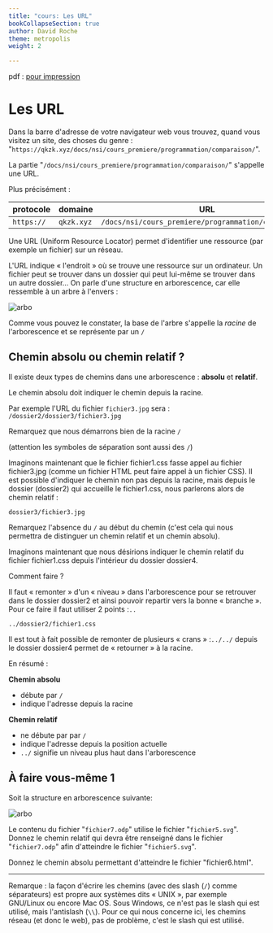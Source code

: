 ```yaml
---
title: "cours: Les URL"
bookCollapseSection: true
author: David Roche
theme: metropolis
weight: 2

---
```


pdf : [pour impression](./nsi_prem_url.pdf)


# Les URL

Dans la barre d'adresse de votre navigateur web vous trouvez, quand
vous visitez un site, des choses du genre :
"`https://qkzk.xyz/docs/nsi/cours_premiere/programmation/comparaison/`".

La partie
"`/docs/nsi/cours_premiere/programmation/comparaison/`" s'appelle une URL.

Plus précisément :

| protocole  | domaine    | URL                                                   |
|------------|------------|-------------------------------------------------------|
| `https://` | `qkzk.xyz` | `/docs/nsi/cours_premiere/programmation/comparaison/` |


Une URL (Uniform Resource Locator) permet d'identifier une ressource
(par exemple un fichier) sur un réseau.

L'URL indique « l'endroit » où se trouve une ressource sur un
ordinateur. Un fichier peut se trouver dans un dossier qui peut lui-même
se trouver dans un autre dossier... On parle d'une structure en
arborescence, car elle ressemble à un arbre à l'envers :

![arbo](/uploads/docsnsi/ihm_web/img/url.jpg)


Comme vous pouvez le constater, la base de l'arbre s'appelle la _racine_ 
de l'arborescence et se représente par un `/`

## Chemin absolu ou chemin relatif ?

Il existe deux types de chemins dans une arborescence : **absolu** et **relatif**.

Le chemin absolu doit indiquer le chemin depuis la racine. 

Par exemple l'URL du fichier `fichier3.jpg` sera : `/dossier2/dossier3/fichier3.jpg`

Remarquez que nous démarrons bien de la racine `/` 

(attention les symboles de séparation sont aussi des `/`)

Imaginons maintenant que le fichier fichier1.css fasse appel au fichier
fichier3.jpg (comme un fichier HTML peut faire appel à un fichier CSS).
Il est possible d'indiquer le chemin non pas depuis la racine, mais
depuis le dossier (dossier2) qui accueille le fichier1.css, nous
parlerons alors de chemin relatif :

`dossier3/fichier3.jpg`

Remarquez l'absence du `/` au début du chemin (c'est cela qui nous
permettra de distinguer un chemin relatif et un chemin absolu).

Imaginons maintenant que nous désirions indiquer le chemin relatif du
fichier fichier1.css depuis l'intérieur du dossier dossier4.

Comment faire ?

Il faut « remonter » d'un « niveau » dans l'arborescence pour se
retrouver dans le dossier dossier2 et ainsi pouvoir repartir vers la
bonne « branche ». Pour ce faire il faut utiliser 2 points :`..` 

`../dossier2/fichier1.css`

Il est tout à fait possible de remonter de plusieurs « crans » :`../../` 
depuis le dossier dossier4 permet de « retourner » à la racine.

En résumé :

**Chemin absolu**

* débute par `/`
* indique l'adresse depuis la racine

**Chemin relatif**

* ne débute par par `/`
* indique l'adresse depuis la position actuelle
* `../` signifie un niveau plus haut dans l'arborescence

## À faire vous-même 1

Soit la structure en arborescence suivante:

![arbo](/uploads/docsnsi/ihm_web/img/url.jpg)

Le contenu du fichier "`fichier7.odp`" utilise le fichier
"`fichier5.svg`". Donnez le chemin relatif qui devra être renseigné
dans le fichier "`fichier7.odp`" afin d'atteindre le fichier
"`fichier5.svg`".

Donnez le chemin absolu permettant d'atteindre le fichier
"fichier6.html".

---

Remarque : la façon d'écrire les chemins (avec des slash (`/`) comme
séparateurs) est propre aux systèmes dits « UNIX », par exemple
GNU/Linux ou encore Mac OS. Sous Windows, ce n'est pas le slash qui est
utilisé, mais l'antislash (`\\`). Pour ce qui nous concerne ici, les
chemins réseau (et donc le web), pas de problème, c'est le slash qui
est utilisé.
